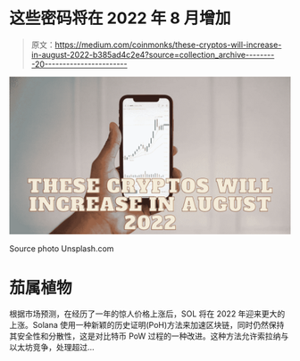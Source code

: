 # 这些密码将在 2022 年 8 月增加

> 原文：<https://medium.com/coinmonks/these-cryptos-will-increase-in-august-2022-b385ad4c2e4?source=collection_archive---------20----------------------->

![](img/f9a8f9f7e443c0014820745fcd9f7728.png)

Source photo Unsplash.com

# 茄属植物

根据市场预测，在经历了一年的惊人价格上涨后，SOL 将在 2022 年迎来更大的上涨。Solana 使用一种新颖的历史证明(PoH)方法来加速区块链，同时仍然保持其安全性和分散性，这是对比特币 PoW 过程的一种改进。这种方法允许索拉纳与以太坊竞争，处理超过…